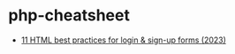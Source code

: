 # php-cheatsheet

- [11 HTML best practices for login & sign-up forms (2023)](https://evilmartians.com/chronicles/html-best-practices-for-login-and-signup-forms)
